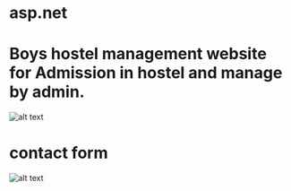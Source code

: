 # asp.net
# Boys hostel management website for Admission in hostel and manage by admin.


![alt text](https://github.com/Indreshkashyap/asp.net/blob/main/boys%20hostel/Capture.PNG)

# contact form
![alt text](https://github.com/Indreshkashyap/asp.net/blob/main/boys%20hostel/Capture7.PNG)
